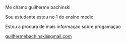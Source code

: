 Me chamo guilherme bachinski

Sou estudante estou no 1 do ensino medio

Estou a procura de mais informaçao sobre progamaçao

guilhermebachinski@gmail.com
